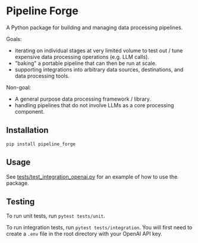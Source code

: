 # Pipeline Forge

A Python package for building and managing data processing pipelines.

Goals:

- iterating on individual stages at very limited volume to test out / tune expensive data processing operations (e.g. LLM calls).
- "baking" a portable pipeline that can then be run at scale.
- supporting integrations into arbitrary data sources, destinations, and data processing tools.

Non-goal:

- A general purpose data processing framework / library.
- handling pipelines that do not involve LLMs as a core processing component.

## Installation

`pip install pipeline_forge`

## Usage

See [tests/test_integration_openai.py](tests/test_integration_openai.py) for an example of how to use the package.

## Testing

To run unit tests, run `pytest tests/unit`.

To run integration tests, run `pytest tests/integration`. You will first need to create a `.env` file in the root directory with your OpenAI API key.

